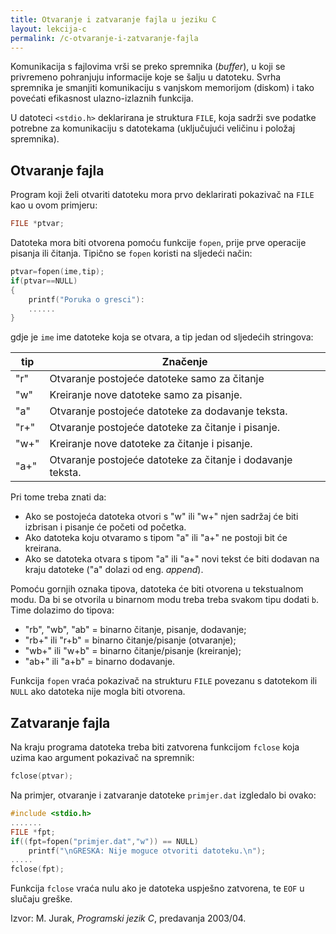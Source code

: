 ```yaml
---
title: Otvaranje i zatvaranje fajla u jeziku C
layout: lekcija-c
permalink: /c-otvaranje-i-zatvaranje-fajla
---
```


Komunikacija s fajlovima vrši se preko spremnika (*buffer*), u koji se privremeno pohranjuju informacije koje se šalju u datoteku. Svrha spremnika je smanjiti komunikaciju s vanjskom memorijom (diskom) i tako povećati efikasnost ulazno-izlaznih funkcija. 

U datoteci `<stdio.h>` deklarirana je struktura `FILE`, koja sadrži sve podatke potrebne za komunikaciju s datotekama (uključujući veličinu i položaj spremnika). 

## Otvaranje fajla

Program koji želi otvariti datoteku mora prvo deklarirati pokazivač na `FILE` kao u ovom primjeru:

```c
FILE *ptvar;
```

Datoteka mora biti otvorena pomoću funkcije `fopen`, prije prve operacije pisanja ili čitanja. Tipično se `fopen` koristi na sljedeći način:

```c
ptvar=fopen(ime,tip);
if(ptvar==NULL)
{
    printf("Poruka o gresci"):
    ......
}
```

gdje je `ime` ime datoteke koja se otvara, a tip jedan od sljedećih stringova:

tip | Značenje
----|-------
"r" | Otvaranje postojeće datoteke samo za čitanje
"w" | Kreiranje nove datoteke samo za pisanje.
"a" | Otvaranje postojeće datoteke za dodavanje teksta.
"r+" | Otvaranje postojeće datoteke za čitanje i pisanje.
"w+" | Kreiranje nove datoteke za čitanje i pisanje.
"a+" | Otvaranje postojeće datoteke za čitanje i dodavanje teksta.

Pri tome treba znati da:

- Ako se postojeća datoteka otvori s "w" ili "w+" njen sadržaj će biti izbrisan i pisanje će početi od početka.
- Ako datoteka koju otvaramo s tipom "a" ili "a+" ne postoji bit će kreirana.
- Ako se datoteka otvara s tipom "a" ili "a+" novi tekst će biti dodavan na kraju datoteke ("a" dolazi od eng. *append*).

Pomoću gornjih oznaka tipova, datoteka će biti otvorena u tekstualnom modu. Da bi se otvorila u binarnom modu treba treba svakom tipu dodati `b`. Time dolazimo do tipova:

- "rb", "wb", "ab" = binarno čitanje, pisanje, dodavanje;
- "rb+" ili "r+b" = binarno čitanje/pisanje (otvaranje);
- "wb+" ili "w+b" = binarno čitanje/pisanje (kreiranje);
- "ab+" ili "a+b" = binarno dodavanje.

Funkcija `fopen` vraća pokazivač na strukturu `FILE` povezanu s datotekom ili `NULL` ako datoteka nije mogla biti otvorena. 

## Zatvaranje fajla

Na kraju programa datoteka treba biti zatvorena funkcijom `fclose` koja uzima kao argument pokazivač na spremnik:

```c
fclose(ptvar);
```

Na primjer, otvaranje i zatvaranje datoteke `primjer.dat` izgledalo bi ovako:

```c
#include <stdio.h>
.......
FILE *fpt;
if((fpt=fopen("primjer.dat","w")) == NULL)
    printf("\nGRESKA: Nije moguce otvoriti datoteku.\n");
.....
fclose(fpt);
```

Funkcija `fclose` vraća nulu ako je datoteka uspješno zatvorena, te `EOF` u slučaju greške.


Izvor: M. Jurak, *Programski jezik C*, predavanja 2003/04.
